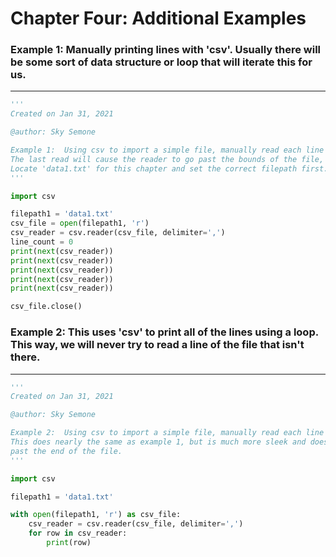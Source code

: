 # Chapter Four:  Additional Examples


### Example 1:  Manually printing lines with 'csv'.  Usually there will be some sort of data structure or loop that will iterate this for us.
---
```python
'''
Created on Jan 31, 2021

@author: Sky Semone

Example 1:  Using csv to import a simple file, manually read each line and print.
The last read will cause the reader to go past the bounds of the file, giving an error.
Locate 'data1.txt' for this chapter and set the correct filepath first.
'''

import csv

filepath1 = 'data1.txt'
csv_file = open(filepath1, 'r')
csv_reader = csv.reader(csv_file, delimiter=',')
line_count = 0
print(next(csv_reader))
print(next(csv_reader))
print(next(csv_reader))
print(next(csv_reader))
print(next(csv_reader))

csv_file.close()
```


### Example 2:  This uses 'csv' to print all of the lines using a loop.  This way, we will never try to read a line of the file that isn't there.
---
```python
'''
Created on Jan 31, 2021

@author: Sky Semone

Example 2:  Using csv to import a simple file, manually read each line and print.
This does nearly the same as example 1, but is much more sleek and does not run
past the end of the file.
'''

import csv

filepath1 = 'data1.txt'

with open(filepath1, 'r') as csv_file:
    csv_reader = csv.reader(csv_file, delimiter=',')
    for row in csv_reader:
        print(row)

```
